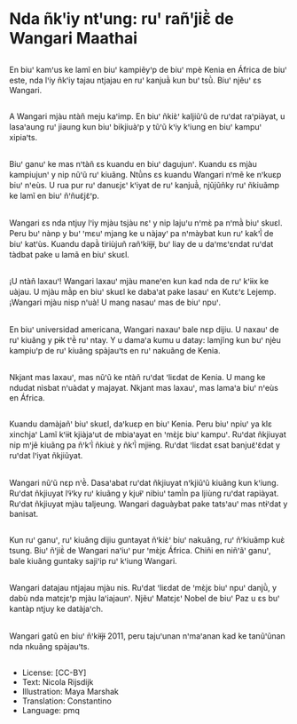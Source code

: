 # Nda ñkꞌiy ntꞌung: ruꞌ rañꞌjiɛ̃̀ de Wangari Maathai

##
En biuꞌ kamꞌus ke lamĩ en biuꞌ kampiẽyꞌp de biuꞌ mpè Kenia en África de biuꞌ este, nda lꞌiy ñkꞌiy tajau ntjajau en ruꞌ kanjuã̀ kun buꞌ tsũ̀. Biuꞌ njẽuꞌ ɛs Wangari.

##
A Wangari mjàu ntàñ meju kaꞌimp. En biuꞌ ñkiɛ̀ꞌ kaljiũꞌũ de ruꞌdat raꞌpiàyat, u lasaꞌaung ruꞌ jiaung kun biuꞌ bikjiuàꞌp y tũꞌũ kꞌiy kꞌiung en biuꞌ kampuꞌ xipiaꞌts.

##
Biuꞌ ganuꞌ ke mas nꞌtàñ ɛs kuandu en biuꞌ dagujunꞌ. Kuandu ɛs mjàu kampiujunꞌ y nip nũꞌũ ruꞌ kiuãng. Ntũ̀ns ɛs kuandu Wangari nꞌmẽ ke nꞌkuɛp biuꞌ nꞌeùs. U rua pur ruꞌ danuɛjɛꞌ kꞌiyat de ruꞌ kanjuã̀, njũjũñky ruꞌ ñkiuãmp ke lamĩ en biuꞌ ñꞌñuɛ̃jɛ̃ꞌp.

##
Wangari ɛs nda ntjuy lꞌiy mjàu tsjàu nɛꞌ y nip lajuꞌu nꞌmɛ̀ pa nꞌmã̀ biuꞌ skuɛl. Peru buꞌ nànp y buꞌ ꞌmɛuꞌ mjang ke u nàjayꞌ pa nꞌmàybat kun ruꞌ kakꞌĩ̀ de biuꞌ katꞌùs. Kuandu dapã̀ tiriùjuñ rañꞌkiɨ̃jɨ̃, buꞌ liay de u daꞌmɛꞌɛndat ruꞌdat tàdbat pake u lamã en biuꞌ skuɛl.

##
¡U ntàñ laxauꞌ! Wangari laxauꞌ mjàu maneꞌen kun kad nda de ruꞌ kꞌiɨx ke uàjau. U mjàu mã̀p en biuꞌ skuɛl ke dabaꞌat pake lasauꞌ en Kutɛꞌɛ Lejemp. ¡Wangari mjàu nisp nꞌuà! U mang nasauꞌ mas de biuꞌ npuꞌ.

##
En biuꞌ universidad americana, Wangari naxauꞌ bale nɛp dijiu. U naxauꞌ de ruꞌ kiuãng y pɨk tꞌẽ̀ ruꞌ ntay. Y u damaꞌa kumu u datay: lamjĩng kun buꞌ njèu kampiuꞌp de ruꞌ kiuãng spàjauꞌts en ruꞌ nakuãng de Kenia.

##
Nkjant mas laxauꞌ, mas nũꞌũ ke ntàñ ruꞌdat ꞌliɛdat de Kenia. U mang ke ndudat nìsbat nꞌuàdat y majayat. Nkjant mas laxauꞌ, mas lamaꞌa biuꞌ nꞌeùs en África.

##
Kuandu damàjañꞌ biuꞌ skuɛl, daꞌkuɛp en biuꞌ Kenia. Peru biuꞌ npiuꞌ ya klɛ xinchjaꞌ Lamĩ kꞌiɨt kjiàjaꞌut de mbiaꞌayat en ꞌmɛ̀jɛ biuꞌ kampuꞌ. Ruꞌdat ñkjiuyat nip mꞌjẽ kiuãng pa ñꞌkꞌĩ̀ ñkiuɛ̀ y ñkꞌĩ̀ mjiɨng. Ruꞌdat ꞌliɛdat ɛsat banjuɛ̃ꞌɛ̃dat y ruꞌdat lꞌiyat ñkjiũyat.

##
Wangari nũꞌũ nɛp nꞌẽ̀. Dasaꞌabat ruꞌdat ñkjiuyat nꞌkjiũꞌũ kiuãng kun kꞌiung. Ruꞌdat ñkjiuyat lꞌɨ̀ꞌky ruꞌ kiuãng y kjuɨ̃ꞌ nibiuꞌ tamĩ̀n pa ljiùng ruꞌdat rapiàyat. Ruꞌdat ñkjiuyat mjàu taljeung. Wangari daguàybat pake tatsꞌauꞌ mas ntɨꞌdat y banisat.

##
Kun ruꞌ ganuꞌ, ruꞌ kiuãng dijiu guntayat ñꞌkiɛ̀ꞌ biuꞌ nakuãng, ruꞌ ñꞌkiuãmp kuɛ̀ tsung. Biuꞌ ñꞌjiɛ̃̀ de Wangari naꞌiuꞌ pur ꞌmɛ̀jɛ África. Chiñi en niñꞌãꞌ ganuꞌ, bale kiuãng guntaky sajiꞌip ruꞌ kꞌiung Wangari.

##
Wangari datajau ntjajau mjàu nis. Ruꞌdat ꞌliɛdat de ꞌmɛ̀jɛ biuꞌ npuꞌ danjũ̀, y dabù nda matɛjɛꞌp mjàu laꞌiajaunꞌ. Njẽuꞌ Matɛjɛꞌ Nobel de biuꞌ Paz u ɛs buꞌ kantàp ntjuy ke datàjaꞌch.

##
Wangari gatũ en biuꞌ ñꞌkiɨ̃jɨ̃ 2011, peru tajuꞌunan nꞌmaꞌanan kad ke tanũꞌũnan nda nkuãng spàjauꞌts.

##
* License: [CC-BY]
* Text: Nicola Rijsdijk
* Illustration: Maya Marshak
* Translation: Constantino
* Language: pmq
